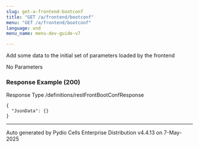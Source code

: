 ```yaml
---
slug: get-a-frontend-bootconf
title: "GET /a/frontend/bootconf"
menu: "GET /a/frontend/bootconf"
language: und
menu_name: menu-dev-guide-v7

---
```








 
Add some data to the initial set of parameters loaded by the frontend  


No Parameters



### Response Example (200)
Response Type /definitions/restFrontBootConfResponse

```
{
  "JsonData": {}
}
```




---
Auto generated by Pydio Cells Enterprise Distribution v4.4.13 on 7-May-2025
